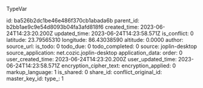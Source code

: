 TypeVar

id: ba526b2dc1be46e486f370cb1abada6b
parent_id: b2bb1ae9c9e54d8093b04fa3afd818f6
created_time: 2023-06-24T14:23:20.200Z
updated_time: 2023-06-24T14:23:58.571Z
is_conflict: 0
latitude: 23.79565310
longitude: 86.43038590
altitude: 0.0000
author: 
source_url: 
is_todo: 0
todo_due: 0
todo_completed: 0
source: joplin-desktop
source_application: net.cozic.joplin-desktop
application_data: 
order: 0
user_created_time: 2023-06-24T14:23:20.200Z
user_updated_time: 2023-06-24T14:23:58.571Z
encryption_cipher_text: 
encryption_applied: 0
markup_language: 1
is_shared: 0
share_id: 
conflict_original_id: 
master_key_id: 
type_: 1
